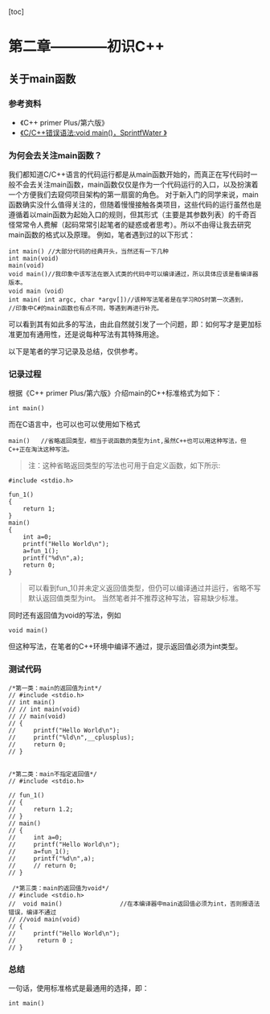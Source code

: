 [toc]



# 第二章————初识C++


## 关于main函数
### 参考资料
* 《C++ primer Plus/第六版》
* [《C/C++错误语法:void main()，SprintfWater 》
](https://blog.csdn.net/sprintfwater/article/details/8766810)
### 为何会去关注main函数？
我们都知道C/C++语言的代码运行都是从main函数开始的，而真正在写代码时一般不会去关注main函数，main函数仅仅是作为一个代码运行的入口，以及扮演着一个方便我们去窥伺项目架构的第一扇窗的角色。
对于新入门的同学来说，main函数确实没什么值得关注的，但随着慢慢接触各类项目，这些代码的运行虽然也是遵循着以main函数为起始入口的规则，但其形式（主要是其参数列表）的千奇百怪常常令人费解（起码常常引起笔者的疑惑或者思考）。所以不由得让我去研究main函数的格式以及原理。
例如，笔者遇到过的以下形式：
```
int main() //大部分代码的经典开头，当然还有一下几种
int main(void)
main(void)
void main()//我印象中该写法在嵌入式类的代码中可以编译通过，所以具体应该是看编译器版本。
void main（void）
int main( int argc, char *argv[])//该种写法笔者是在学习ROS时第一次遇到，
//印象中C#的main函数也有点不同，等遇到再进行补充。
```
可以看到其有如此多的写法，由此自然就引发了一个问题，即：如何写才是更加标准更加有通用性，还是说每种写法有其特殊用途。

以下是笔者的学习记录及总结，仅供参考。
### 记录过程
根据《C++ primer Plus/第六版》介绍main的C++标准格式为如下：
```
int main()
```
而在C语言中，也可以也可以使用如下格式
```
main()   //省略返回类型，相当于说函数的类型为int,虽然C++也可以用这种写法，但C++正在淘汰这种写法。
```
>注：这种省略返回类型的写法也可用于自定义函数，如下所示:
```
#include <stdio.h>

fun_1()
{
    return 1;
}
main()
{
    int a=0;
    printf("Hello World\n");
    a=fun_1();
    printf("%d\n",a);
    return 0;
}
```
> 可以看到fun_1()并未定义返回值类型，但仍可以编译通过并运行，省略不写默认返回值类型为int。
> 当然笔者并不推荐这种写法，容易缺少标准。

同时还有返回值为void的写法，例如
```
void main()
```
但这种写法，在笔者的C++环境中编译不通过，提示返回值必须为int类型。

### 测试代码
```
/*第一类：main的返回值为int*/
// #include <stdio.h>
// int main()
// // int main(void)
// // main(void)
// {
//     printf("Hello World\n");
//     printf("%ld\n",__cplusplus);
//     return 0;
// }


/*第二类：main不指定返回值*/
// #include <stdio.h>

// fun_1()
// {
//     return 1.2;
// }
// main()
// {
//     int a=0;
//     printf("Hello World\n");
//     a=fun_1();
//     printf("%d\n",a);
//     // return 0;
// }

 /*第三类：main的返回值为void*/
// #include <stdio.h>
//  void main()                //在本编译器中main返回值必须为int，否则报语法错误，编译不通过
// //void main(void)
// {
//     printf("Hello World\n");
//      return 0 ;
// }

```

### 总结
一句话，使用标准格式是最通用的选择，即：
```
int main()
```

###